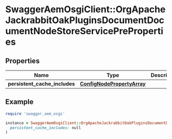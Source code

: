 # SwaggerAemOsgiClient::OrgApacheJackrabbitOakPluginsDocumentDocumentNodeStoreServicePreProperties

## Properties

| Name | Type | Description | Notes |
| ---- | ---- | ----------- | ----- |
| **persistent_cache_includes** | [**ConfigNodePropertyArray**](ConfigNodePropertyArray.md) |  | [optional] |

## Example

```ruby
require 'swagger_aem_osgi'

instance = SwaggerAemOsgiClient::OrgApacheJackrabbitOakPluginsDocumentDocumentNodeStoreServicePreProperties.new(
  persistent_cache_includes: null
)
```

